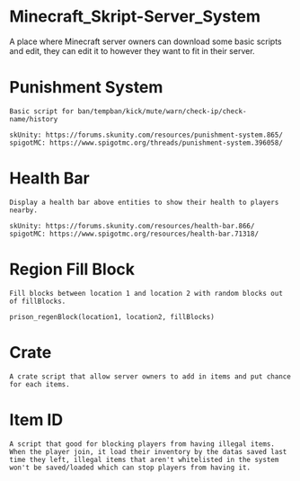 # Minecraft_Skript-Server_System
A place where Minecraft server owners can download some basic scripts and edit, they can edit it to however they want to fit in their server.

# Punishment System
	Basic script for ban/tempban/kick/mute/warn/check-ip/check-name/history

	skUnity: https://forums.skunity.com/resources/punishment-system.865/
	spigotMC: https://www.spigotmc.org/threads/punishment-system.396058/
  
# Health Bar
	Display a health bar above entities to show their health to players nearby.

	skUnity: https://forums.skunity.com/resources/health-bar.866/
	spigotMC: https://www.spigotmc.org/resources/health-bar.71318/

# Region Fill Block
	Fill blocks between location 1 and location 2 with random blocks out of fillBlocks.

	prison_regenBlock(location1, location2, fillBlocks)

# Crate
	A crate script that allow server owners to add in items and put chance for each items.

# Item ID
	A script that good for blocking players from having illegal items. When the player join, it load their inventory by the datas saved last time they left, illegal items that aren't whitelisted in the system won't be saved/loaded which can stop players from having it.
